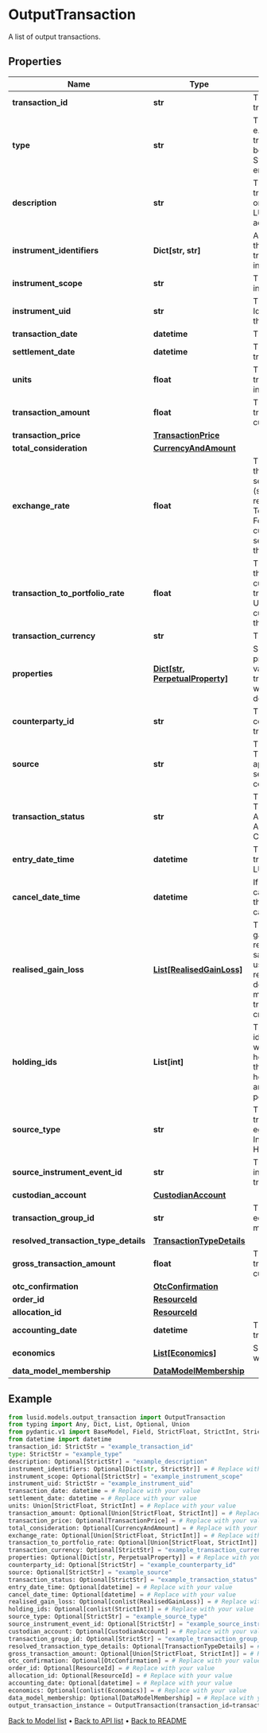 # OutputTransaction

A list of output transactions.
## Properties
Name | Type | Description | Notes
------------ | ------------- | ------------- | -------------
**transaction_id** | **str** | The unique identifier for the transaction. | 
**type** | **str** | The type of the transaction e.g. &#39;Buy&#39;, &#39;Sell&#39;. The transaction type should have been pre-configured via the System Configuration API endpoint. | 
**description** | **str** | The description of the transaction. This only exists on transactions generated by LUSID e.g. a holdings adjustment transaction. | [optional] 
**instrument_identifiers** | **Dict[str, str]** | A set of instrument identifiers that can resolve the transaction to a unique instrument. | [optional] 
**instrument_scope** | **str** | The scope in which the instrument lies. | [optional] 
**instrument_uid** | **str** | The unique Lusid Instrument Id (LUID) of the instrument that the transaction is in. | 
**transaction_date** | **datetime** | The date of the transaction. | 
**settlement_date** | **datetime** | The settlement date of the transaction. | 
**units** | **float** | The number of units transacted in the associated instrument. | 
**transaction_amount** | **float** | The total value of the transaction in the transaction currency. | [optional] 
**transaction_price** | [**TransactionPrice**](TransactionPrice.md) |  | [optional] 
**total_consideration** | [**CurrencyAndAmount**](CurrencyAndAmount.md) |  | [optional] 
**exchange_rate** | **float** | The exchange rate between the transaction and settlement currency (settlement currency being represented by the TotalConsideration.Currency). For example if the transaction currency is in USD and the settlement currency is in GBP this this the USD/GBP rate. | [optional] 
**transaction_to_portfolio_rate** | **float** | The exchange rate between the transaction and portfolio currency. For example if the transaction currency is in USD and the portfolio currency is in GBP this this the USD/GBP rate. | [optional] 
**transaction_currency** | **str** | The transaction currency. | [optional] 
**properties** | [**Dict[str, PerpetualProperty]**](PerpetualProperty.md) | Set of unique transaction properties and associated values to stored with the transaction. Each property will be from the &#39;Transaction&#39; domain. | [optional] 
**counterparty_id** | **str** | The identifier for the counterparty of the transaction. | [optional] 
**source** | **str** | The source of the transaction. This is used to look up the appropriate transaction group set in the transaction type configuration. | [optional] 
**transaction_status** | **str** | The status of the transaction. The available values are: Active, Amended, Cancelled, ActiveReversal, ActiveTrueUp, CancelledTrueUp | [optional] 
**entry_date_time** | **datetime** | The asAt datetime that the transaction was added to LUSID. | [optional] 
**cancel_date_time** | **datetime** | If the transaction has been cancelled, the asAt datetime that the transaction was cancelled. | [optional] 
**realised_gain_loss** | [**List[RealisedGainLoss]**](RealisedGainLoss.md) | The collection of realised gains or losses resulting from relevant transactions e.g. a sale transaction. The cost used in calculating the realised gain or loss is determined by the accounting method defined when the transaction portfolio is created. | [optional] 
**holding_ids** | **List[int]** | The collection of single identifiers for the holding within the portfolio. The holdingId is constructed from the LusidInstrumentId, sub-holding keys and currrency and is unique within the portfolio. | [optional] 
**source_type** | **str** | The type of source that the transaction originated from, eg: InputTransaction, InstrumentEvent, HoldingAdjustment | [optional] 
**source_instrument_event_id** | **str** | The unique ID of the instrument event that the transaction is related to. | [optional] 
**custodian_account** | [**CustodianAccount**](CustodianAccount.md) |  | [optional] 
**transaction_group_id** | **str** | The identifier for grouping economic events across multiple transactions | [optional] 
**resolved_transaction_type_details** | [**TransactionTypeDetails**](TransactionTypeDetails.md) |  | [optional] 
**gross_transaction_amount** | **float** | The total gross value of the transaction in the transaction currency. | [optional] 
**otc_confirmation** | [**OtcConfirmation**](OtcConfirmation.md) |  | [optional] 
**order_id** | [**ResourceId**](ResourceId.md) |  | [optional] 
**allocation_id** | [**ResourceId**](ResourceId.md) |  | [optional] 
**accounting_date** | **datetime** | The accounting date of the transaction. | [optional] 
**economics** | [**List[Economics]**](Economics.md) | Set of economic data related with the transaction impacts. | [optional] 
**data_model_membership** | [**DataModelMembership**](DataModelMembership.md) |  | [optional] 
## Example

```python
from lusid.models.output_transaction import OutputTransaction
from typing import Any, Dict, List, Optional, Union
from pydantic.v1 import BaseModel, Field, StrictFloat, StrictInt, StrictStr, conlist, constr, validator
from datetime import datetime
transaction_id: StrictStr = "example_transaction_id"
type: StrictStr = "example_type"
description: Optional[StrictStr] = "example_description"
instrument_identifiers: Optional[Dict[str, StrictStr]] = # Replace with your value
instrument_scope: Optional[StrictStr] = "example_instrument_scope"
instrument_uid: StrictStr = "example_instrument_uid"
transaction_date: datetime = # Replace with your value
settlement_date: datetime = # Replace with your value
units: Union[StrictFloat, StrictInt] = # Replace with your value
transaction_amount: Optional[Union[StrictFloat, StrictInt]] = # Replace with your value
transaction_price: Optional[TransactionPrice] = # Replace with your value
total_consideration: Optional[CurrencyAndAmount] = # Replace with your value
exchange_rate: Optional[Union[StrictFloat, StrictInt]] = # Replace with your value
transaction_to_portfolio_rate: Optional[Union[StrictFloat, StrictInt]] = # Replace with your value
transaction_currency: Optional[StrictStr] = "example_transaction_currency"
properties: Optional[Dict[str, PerpetualProperty]] = # Replace with your value
counterparty_id: Optional[StrictStr] = "example_counterparty_id"
source: Optional[StrictStr] = "example_source"
transaction_status: Optional[StrictStr] = "example_transaction_status"
entry_date_time: Optional[datetime] = # Replace with your value
cancel_date_time: Optional[datetime] = # Replace with your value
realised_gain_loss: Optional[conlist(RealisedGainLoss)] = # Replace with your value
holding_ids: Optional[conlist(StrictInt)] = # Replace with your value
source_type: Optional[StrictStr] = "example_source_type"
source_instrument_event_id: Optional[StrictStr] = "example_source_instrument_event_id"
custodian_account: Optional[CustodianAccount] = # Replace with your value
transaction_group_id: Optional[StrictStr] = "example_transaction_group_id"
resolved_transaction_type_details: Optional[TransactionTypeDetails] = # Replace with your value
gross_transaction_amount: Optional[Union[StrictFloat, StrictInt]] = # Replace with your value
otc_confirmation: Optional[OtcConfirmation] = # Replace with your value
order_id: Optional[ResourceId] = # Replace with your value
allocation_id: Optional[ResourceId] = # Replace with your value
accounting_date: Optional[datetime] = # Replace with your value
economics: Optional[conlist(Economics)] = # Replace with your value
data_model_membership: Optional[DataModelMembership] = # Replace with your value
output_transaction_instance = OutputTransaction(transaction_id=transaction_id, type=type, description=description, instrument_identifiers=instrument_identifiers, instrument_scope=instrument_scope, instrument_uid=instrument_uid, transaction_date=transaction_date, settlement_date=settlement_date, units=units, transaction_amount=transaction_amount, transaction_price=transaction_price, total_consideration=total_consideration, exchange_rate=exchange_rate, transaction_to_portfolio_rate=transaction_to_portfolio_rate, transaction_currency=transaction_currency, properties=properties, counterparty_id=counterparty_id, source=source, transaction_status=transaction_status, entry_date_time=entry_date_time, cancel_date_time=cancel_date_time, realised_gain_loss=realised_gain_loss, holding_ids=holding_ids, source_type=source_type, source_instrument_event_id=source_instrument_event_id, custodian_account=custodian_account, transaction_group_id=transaction_group_id, resolved_transaction_type_details=resolved_transaction_type_details, gross_transaction_amount=gross_transaction_amount, otc_confirmation=otc_confirmation, order_id=order_id, allocation_id=allocation_id, accounting_date=accounting_date, economics=economics, data_model_membership=data_model_membership)

```

[Back to Model list](../README.md#documentation-for-models) &#8226; [Back to API list](../README.md#documentation-for-api-endpoints) &#8226; [Back to README](../README.md)

